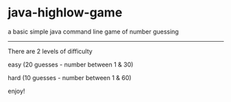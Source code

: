 # java-highlow-game
a basic simple java command line game of number guessing


*****

There are 2 levels of difficulty 


easy (20 guesses - number between 1 & 30)

hard (10 guesses - number between 1 & 60)

enjoy!
